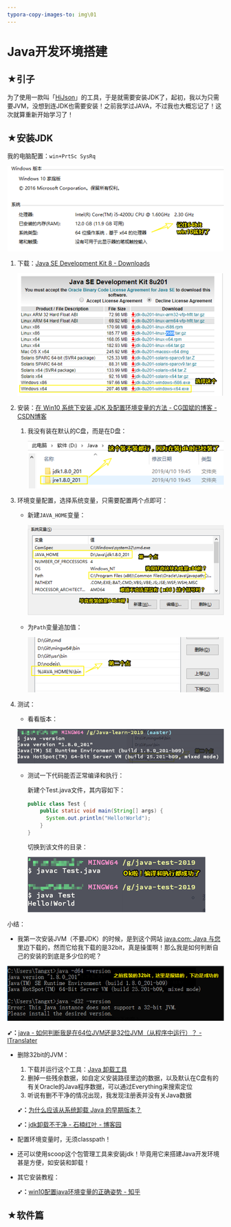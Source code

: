 ```yaml
---
typora-copy-images-to: img\01
---
```


# Java开发环境搭建

## ★引子

为了使用一款叫「[HiJson](https://github.com/nblookup/HiJson)」的工具，于是就需要安装JDK了，起初，我以为只需要JVM，没想到连JDK也需要安装！之前我学过JAVA，不过我也大概忘记了！这次就算重新开始学习了！

## ★安装JDK

我的电脑配置：`win+PrtSc SysRq`

![1554900234182](img/01/1554900234182.png)

1. 下载：[Java SE Development Kit 8 - Downloads](https://www.oracle.com/technetwork/java/javase/downloads/jdk8-downloads-2133151.html)

   ![1554900325808](img/01/1554900325808.png)

2. 安装：[在 Win10 系统下安装 JDK 及配置环境变量的方法 - CG国斌的博客 - CSDN博客](https://blog.csdn.net/qq_35246620/article/details/61208961)

   1. 我没有装在默认的C盘，而是在D盘：

      ![1554900417924](img/01/1554900417924.png)

3. 环境变量配置，选择系统变量，只需要配置两个点即可：

   - 新建`JAVA_HOME`变量：

     ![1554901140311](img/01/1554901140311.png)

   - 为`Path`变量追加值：

     ![1554901236952](img/01/1554901236952.png)

4. 测试：

   - 看看版本：

   ![1554901370985](img/01/1554901370985.png)

   - 测试一下代码能否正常编译和执行：

     新建个Test.java文件，其内容如下：

     ```java
     public class Test {
         public static void main(String[] args) {
           System.out.println("Hello!World");
         }
     }
     ```

     切换到该文件的目录：

     ![1554901543527](img/01/1554901543527.png)

小结：

- 我第一次安装JVM（不要JDK）的时候，是到这个网站 [java.com: Java 与您](https://www.java.com/zh_CN/) 里边下载的，然而它给我下载的是32bit，真是操蛋啊！那么我是如何判断自己的安装的到底是多少位的呢？

![1554901865126](img/01/1554901865126.png)

**➹：**[java - 如何判断我是在64位JVM还是32位JVM（从程序中运行）？ - ITranslater](https://www.itranslater.com/qa/details/2105765411689071616)

- 删除32bit的JVM：

  1. 下载并运行这个工具：[Java 卸载工具](https://www.java.com/zh_CN/download/uninstalltool.jsp)
  2. 删掉一些残余数据，如自定义安装路径里边的数据，以及默认在C盘有的有关Oracle的Java程序数据，可以通过Everything来搜索定位
  3. 听说有删不干净的情况出现，我发现注册表并没有关Java数据

  **➹：**[为什么应该从系统卸载 Java 的早期版本？](https://www.java.com/zh_CN/download/faq/remove_olderversions.xml)

  **➹：**[jdk卸载不干净 - 石楠红叶 - 博客园](https://www.cnblogs.com/zhangnanblog/archive/2012/02/28/2371568.html)

- 配置环境变量时，无须classpath！

- 还可以使用scoop这个包管理工具来安装jdk！毕竟用它来搭建Java开发环境甚是方便，如安装和卸载！

- 其它安装教程：

  **➹：**[win10配置java环境变量的正确姿势 - 知乎](https://zhuanlan.zhihu.com/p/32619256)

## ★软件篇











